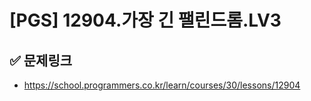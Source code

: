 # [PGS] 12904.가장 긴 팰린드롬.LV3


## ✅ 문제링크
- https://school.programmers.co.kr/learn/courses/30/lessons/12904
